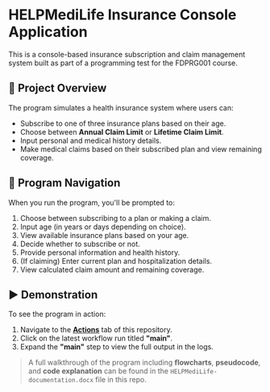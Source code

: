 # HELPMediLife Insurance Console Application

This is a console-based insurance subscription and claim management system built as part of a programming test for the FDPRG001 course.

## 📌 Project Overview

The program simulates a health insurance system where users can:
- Subscribe to one of three insurance plans based on their age.
- Choose between **Annual Claim Limit** or **Lifetime Claim Limit**.
- Input personal and medical history details.
- Make medical claims based on their subscribed plan and view remaining coverage.

## 🧭 Program Navigation

When you run the program, you'll be prompted to:
1. Choose between subscribing to a plan or making a claim.
2. Input age (in years or days depending on choice).
3. View available insurance plans based on your age.
4. Decide whether to subscribe or not.
5. Provide personal information and health history.
6. (If claiming) Enter current plan and hospitalization details.
7. View calculated claim amount and remaining coverage.

## ▶️ Demonstration 

To see the program in action:

1. Navigate to the **[Actions](../../actions)** tab of this repository.
2. Click on the latest workflow run titled **"main"**.
3. Expand the **"main"** step to view the full output in the logs.

> A full walkthrough of the program including **flowcharts**, **pseudocode**, and **code explanation** can be found in the `HELPMediLife-documentation.docx` file in this repo.
